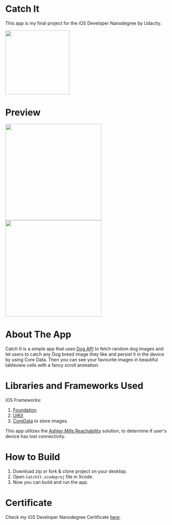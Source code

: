 # Catch It

This app is my final project for the iOS Developer Nanodegree by Udacity.

[<img width="200" src="https://user-images.githubusercontent.com/30387348/72661268-65709500-39f1-11ea-8394-50c516655f14.png" />](https://apps.apple.com/eg/app/catch-it-dog-breeds-finder/id1484654832)

# Preview

<img width="300" src = "https://user-images.githubusercontent.com/30387348/72661793-15490100-39f8-11ea-9dce-6619176d9e45.png" />       <img width="300" src = "https://user-images.githubusercontent.com/30387348/72661795-15490100-39f8-11ea-8257-bc93533267b9.png" />

# About The App

Catch It is a simple app that uses [Dog API](https://dog.ceo/dog-api/) to fetch random dog images and let users to catch any Dog breed image they like and persist it in the device by using Core Data. Then you can see your favourite images in beautiful tableview cells with a fancy scroll animation. 

# Libraries and Frameworks Used

iOS Frameworks:
1. [Foundation](https://developer.apple.com/documentation/foundation)
2. [UIKit](https://developer.apple.com/documentation/uikit)
3. [CoreData](https://developer.apple.com/documentation/coredata) to store images.

This app utilizes the [Ashley Mills Reachability](https://github.com/ashleymills/Reachability.swift) solution, to determine if user's device has lost connectivity.

# How to Build

1. Download zip or fork & clone project on your desktop.
2. Open `CatchIt.xcodeproj` file in Xcode.
3. Now you can build and run the app.

# Certificate
Check my iOS Developer Nanodegree Certificate [here](https://confirm.udacity.com/2DTEPF5).
